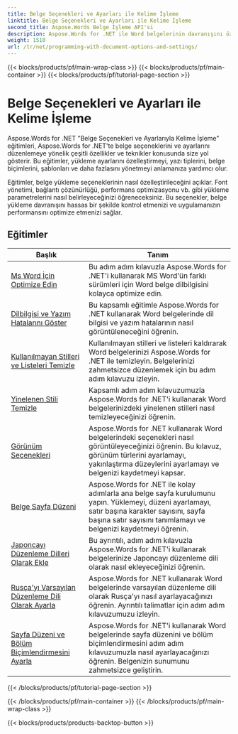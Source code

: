 ```yaml
---
title: Belge Seçenekleri ve Ayarları ile Kelime İşleme
linktitle: Belge Seçenekleri ve Ayarları ile Kelime İşleme
second_title: Aspose.Words Belge İşleme API'si
description: Aspose.Words for .NET ile Word belgelerinin davranışını özelleştirmek ve kontrol etmek için belge seçeneklerini ve ayarlarını nasıl kullanacağınızı öğrenin. Eğitimler, belge özellikleri gibi farklı özelliklerde size rehberlik eder.
weight: 1510
url: /tr/net/programming-with-document-options-and-settings/
---
```


{{< blocks/products/pf/main-wrap-class >}}
{{< blocks/products/pf/main-container >}}
{{< blocks/products/pf/tutorial-page-section >}}

# Belge Seçenekleri ve Ayarları ile Kelime İşleme

Aspose.Words for .NET "Belge Seçenekleri ve Ayarlarıyla Kelime İşleme" eğitimleri, Aspose.Words for .NET'te belge seçeneklerini ve ayarlarını düzenlemeye yönelik çeşitli özellikler ve teknikler konusunda size yol gösterir. Bu eğitimler, yükleme ayarlarını özelleştirmeyi, yazı tiplerini, belge biçimlerini, şablonları ve daha fazlasını yönetmeyi anlamanıza yardımcı olur.

Eğitimler, belge yükleme seçeneklerinin nasıl özelleştirileceğini açıklar. Font yönetimi, bağlantı çözünürlüğü, performans optimizasyonu vb. gibi yükleme parametrelerini nasıl belirleyeceğinizi öğreneceksiniz. Bu seçenekler, belge yükleme davranışını hassas bir şekilde kontrol etmenizi ve uygulamanızın performansını optimize etmenizi sağlar.

 ## Eğitimler
| Başlık | Tanım |
| --- | --- |
| [Ms Word İçin Optimize Edin](./optimize-for-ms-word/) | Bu adım adım kılavuzla Aspose.Words for .NET'i kullanarak MS Word'ün farklı sürümleri için Word belge dilbilgisini kolayca optimize edin. |
| [Dilbilgisi ve Yazım Hatalarını Göster](./show-grammatical-and-spelling-errors/) | Bu kapsamlı eğitimle Aspose.Words for .NET kullanarak Word belgelerinde dil bilgisi ve yazım hatalarının nasıl görüntüleneceğini öğrenin. |
| [Kullanılmayan Stilleri ve Listeleri Temizle](./cleanup-unused-styles-and-lists/) | Kullanılmayan stilleri ve listeleri kaldırarak Word belgelerinizi Aspose.Words for .NET ile temizleyin. Belgelerinizi zahmetsizce düzenlemek için bu adım adım kılavuzu izleyin. |
| [Yinelenen Stili Temizle](./cleanup-duplicate-style/) | Kapsamlı adım adım kılavuzumuzla Aspose.Words for .NET'i kullanarak Word belgelerinizdeki yinelenen stilleri nasıl temizleyeceğinizi öğrenin. |
| [Görünüm Seçenekleri](./view-options/) | Aspose.Words for .NET kullanarak Word belgelerindeki seçenekleri nasıl görüntüleyeceğinizi öğrenin. Bu kılavuz, görünüm türlerini ayarlamayı, yakınlaştırma düzeylerini ayarlamayı ve belgenizi kaydetmeyi kapsar. |
| [Belge Sayfa Düzeni](./document-page-setup/) | Aspose.Words for .NET ile kolay adımlarla ana belge sayfa kurulumunu yapın. Yüklemeyi, düzeni ayarlamayı, satır başına karakter sayısını, sayfa başına satır sayısını tanımlamayı ve belgenizi kaydetmeyi öğrenin. |
| [Japoncayı Düzenleme Dilleri Olarak Ekle](./add-japanese-as-editing-languages/) | Bu ayrıntılı, adım adım kılavuzla Aspose.Words for .NET'i kullanarak belgelerinize Japoncayı düzenleme dili olarak nasıl ekleyeceğinizi öğrenin. |
| [Rusça'yı Varsayılan Düzenleme Dili Olarak Ayarla](./set-russian-as-default-editing-language/) | Aspose.Words for .NET kullanarak Word belgelerinde varsayılan düzenleme dili olarak Rusça'yı nasıl ayarlayacağınızı öğrenin. Ayrıntılı talimatlar için adım adım kılavuzumuzu izleyin. |
| [Sayfa Düzeni ve Bölüm Biçimlendirmesini Ayarla](./set-page-setup-and-section-formatting/) | Aspose.Words for .NET'i kullanarak Word belgelerinde sayfa düzenini ve bölüm biçimlendirmesini adım adım kılavuzumuzla nasıl ayarlayacağınızı öğrenin. Belgenizin sunumunu zahmetsizce geliştirin. |
{{< /blocks/products/pf/tutorial-page-section >}}

{{< /blocks/products/pf/main-container >}}
{{< /blocks/products/pf/main-wrap-class >}}

{{< blocks/products/products-backtop-button >}}
